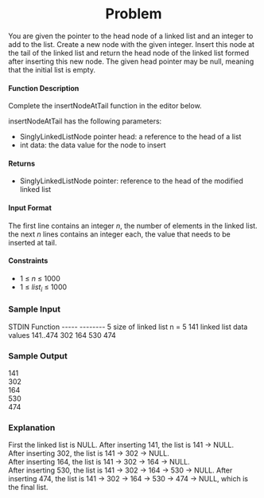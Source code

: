<h1 align = 'center'>Problem</h1>

<p>
  You are given the pointer to the head node of a linked list and an integer to add to the list. Create a new node with the given integer. Insert this node at the tail of the linked list and return the head node of the linked list formed after inserting this new node. The given head pointer may be null, meaning that the initial list is empty.
<h4>Function Description</h4>
  Complete the insertNodeAtTail function in the editor below.<br>

insertNodeAtTail has the following parameters:
<ul>
  <li>
    SinglyLinkedListNode pointer head: a reference to the head of a list
  </li>
  <li>
    int data: the data value for the node to insert
  </li>
</ul>
<h4>Returns</h4>
<ul>
  <li>
    SinglyLinkedListNode pointer: reference to the head of the modified linked list
  </li>
</ul>
<h4>Input Format</h4>
The first line contains an integer <i>n</i>, the number of elements in the linked list.<br>
the next <i>n</i> lines contains an integer each, the value that needs to be inserted at tail.
<h4>Constraints</h4>
<ul>
  <li>
    1 ≤ <i>n</i> ≤ 1000
  </li>
  <li>
    1 ≤ <i>list<sub>i</sub></i> ≤ 1000
  </li>
</ul>
<h3>Sample Input</h3>
STDIN Function ----- -------- 5 size of linked list n = 5 141 linked list data values 141..474 302 164 530 474
<h3>
  Sample Output
</h3>
141<br>
302<br>
164<br>
530<br>
474
<h3>
  Explanation
</h3>
First the linked list is NULL. After inserting 141, the list is 141 -> NULL.<br>
After inserting 302, the list is 141 -> 302 -> NULL.<br>
After inserting 164, the list is 141 -> 302 -> 164 -> NULL.<br>
After inserting 530, the list is 141 -> 302 -> 164 -> 530 -> NULL. After inserting 474, the list is 141 -> 302 -> 164 -> 530 -> 474 -> NULL, which is the final list.


</p>
